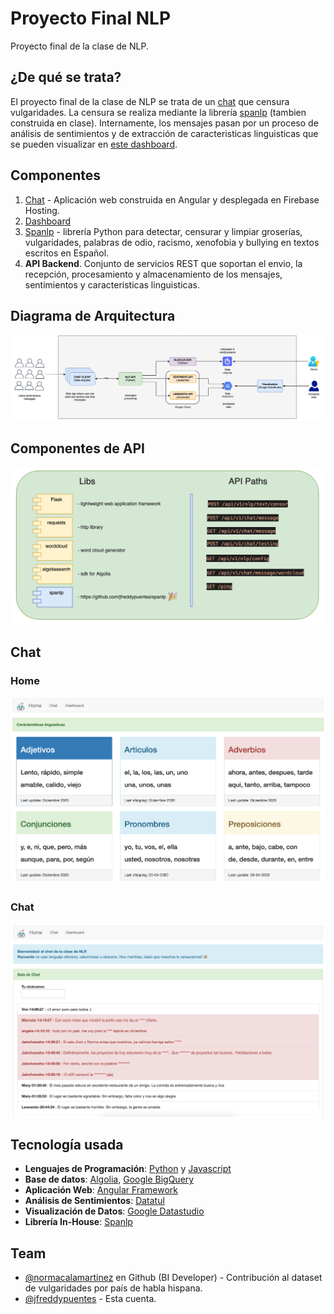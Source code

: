 # Proyecto Final NLP
Proyecto final de la clase de NLP.

## ¿De qué se trata?
El proyecto final de la clase de NLP se trata de un [chat](https://nlpchat.web.app/) que censura vulgaridades. La censura se realiza mediante la librería [spanlp](https://github.com/jfreddypuentes/spanlp) (tambien construida en clase). Internamente, los mensajes pasan por un proceso de análisis de sentimientos y de extracción de caracteristicas linguisticas que se pueden visualizar en [este dashboard](https://datastudio.google.com/reporting/b71e7558-2022-4057-99a7-5a02348db65b/page/dvqqB).

## Componentes
1. [Chat](https://nlpchat.web.app/) - Aplicación web construida en Angular y desplegada en Firebase Hosting.
2. [Dashboard](https://datastudio.google.com/reporting/b71e7558-2022-4057-99a7-5a02348db65b/page/dvqqB)
3. [Spanlp](https://github.com/jfreddypuentes/spanlp) - librería Python para detectar, censurar y limpiar groserías, vulgaridades, palabras de odio, racismo, xenofobia y bullying en textos escritos en Español.
4. **API Backend**. Conjunto de servicios REST que soportan el envio, la recepción, procesamiento y almacenamiento de los mensajes, sentimientos y caracteristicas linguisticas.

## Diagrama de Arquitectura
![Diagrama de Arquitectura](img_diagrama_arquitectura.png)

## Componentes de API
![Componentes de API](img_componentes_backend.png)

## Chat
### Home
![Chat-1](img_chat_1.png)

### Chat
![Chat-2](img_chat_2.png)

## Tecnología usada
* **Lenguajes de Programación**: [Python](https://www.python.org/) y [Javascript](https://devdocs.io/javascript/)
* **Base de datos**: [Algolia](https://www.algolia.com/), [Google BigQuery](https://cloud.google.com/bigquery)
* **Aplicación Web**: [Angular Framework](https://angular.io/)
* **Análisis de Sentimientos**: [Datatul](https://datatul.com/)
* **Visualización de Datos**: [Google Datastudio](https://datastudio.google.com/overview)
* **Librería In-House**: [Spanlp](https://github.com/jfreddypuentes/spanlp)


## Team
* [@normacalamartinez](https://github.com/normacalamartinez/) en Github (BI Developer) - Contribución al dataset de vulgaridades por país de habla hispana.
* [@jfreddypuentes](https://github.com/jfreddypuentes) - Esta cuenta. 

